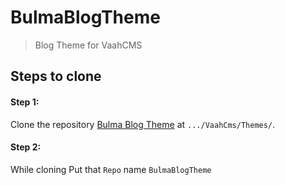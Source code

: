 # BulmaBlogTheme
> Blog Theme for VaahCMS


## Steps to clone 

#### Step 1:
Clone the repository [Bulma Blog Theme](https://github.com/webreinvent/vaahcms-theme-bulma) at ``.../VaahCms/Themes/``.

#### Step 2:
While cloning Put that ``Repo`` name ``BulmaBlogTheme``
